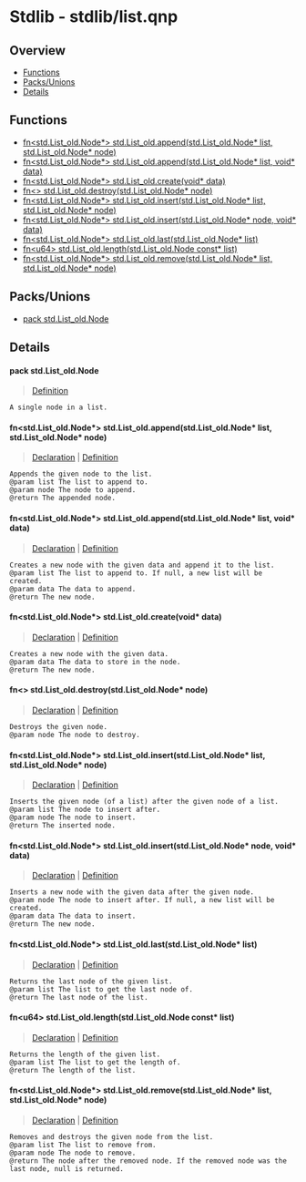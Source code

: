 
# Stdlib - stdlib/list.qnp

## Overview
 - [Functions](#functions)
 - [Packs/Unions](#packs-unions)
 - [Details](#details)


## Functions
 - [fn\<std.List_old.Node*\> std.List_old.append(std.List_old.Node* list, std.List_old.Node* node)](#ref_5f244a0710545960e0c9f4037d19dcf0)
 - [fn\<std.List_old.Node*\> std.List_old.append(std.List_old.Node* list, void* data)](#ref_549517eb95f189c71300dcaf2ee8eedb)
 - [fn\<std.List_old.Node*\> std.List_old.create(void* data)](#ref_fc869342d062f06088fb695d1ffd74b2)
 - [fn\<\> std.List_old.destroy(std.List_old.Node* node)](#ref_a01ebd05a019ccb18768b8b0552777ef)
 - [fn\<std.List_old.Node*\> std.List_old.insert(std.List_old.Node* list, std.List_old.Node* node)](#ref_18630a314087fcbb44ec0d9b07e48194)
 - [fn\<std.List_old.Node*\> std.List_old.insert(std.List_old.Node* node, void* data)](#ref_ef0bf0a0197c9d27d27b9a09ff18a23d)
 - [fn\<std.List_old.Node*\> std.List_old.last(std.List_old.Node* list)](#ref_2965f487acc2a9a946c5ce4ceb386254)
 - [fn\<u64\> std.List_old.length(std.List_old.Node const* list)](#ref_95764927dbd426cd36516e52027b0c15)
 - [fn\<std.List_old.Node*\> std.List_old.remove(std.List_old.Node* list, std.List_old.Node* node)](#ref_e94bc2d7ca52e877b5a9aa44ef6ccd09)

## Packs/Unions
 - [pack std.List_old.Node](#ref_b11e02dbd5165480da6f4a8f45c0d3c3)

## Details
#### <a id="ref_b11e02dbd5165480da6f4a8f45c0d3c3"/>pack std.List_old.Node
> [Definition](/stdlib/list.qnp?plain=1#L54)
```qinp
A single node in a list.
```
#### <a id="ref_5f244a0710545960e0c9f4037d19dcf0"/>fn\<std.List_old.Node*\> std.List_old.append(std.List_old.Node* list, std.List_old.Node* node)
> [Declaration](/stdlib/list.qnp?plain=1#L77) | [Definition](/stdlib/list.qnp?plain=1#L292)
```qinp
Appends the given node to the list.
@param list The list to append to.
@param node The node to append.
@return The appended node.
```
#### <a id="ref_549517eb95f189c71300dcaf2ee8eedb"/>fn\<std.List_old.Node*\> std.List_old.append(std.List_old.Node* list, void* data)
> [Declaration](/stdlib/list.qnp?plain=1#L71) | [Definition](/stdlib/list.qnp?plain=1#L289)
```qinp
Creates a new node with the given data and append it to the list.
@param list The list to append to. If null, a new list will be created.
@param data The data to append.
@return The new node.
```
#### <a id="ref_fc869342d062f06088fb695d1ffd74b2"/>fn\<std.List_old.Node*\> std.List_old.create(void* data)
> [Declaration](/stdlib/list.qnp?plain=1#L61) | [Definition](/stdlib/list.qnp?plain=1#L276)
```qinp
Creates a new node with the given data.
@param data The data to store in the node.
@return The new node.
```
#### <a id="ref_a01ebd05a019ccb18768b8b0552777ef"/>fn\<\> std.List_old.destroy(std.List_old.Node* node)
> [Declaration](/stdlib/list.qnp?plain=1#L65) | [Definition](/stdlib/list.qnp?plain=1#L282)
```qinp
Destroys the given node.
@param node The node to destroy.
```
#### <a id="ref_18630a314087fcbb44ec0d9b07e48194"/>fn\<std.List_old.Node*\> std.List_old.insert(std.List_old.Node* list, std.List_old.Node* node)
> [Declaration](/stdlib/list.qnp?plain=1#L89) | [Definition](/stdlib/list.qnp?plain=1#L302)
```qinp
Inserts the given node (of a list) after the given node of a list.
@param list The node to insert after.
@param node The node to insert.
@return The inserted node.
```
#### <a id="ref_ef0bf0a0197c9d27d27b9a09ff18a23d"/>fn\<std.List_old.Node*\> std.List_old.insert(std.List_old.Node* node, void* data)
> [Declaration](/stdlib/list.qnp?plain=1#L83) | [Definition](/stdlib/list.qnp?plain=1#L299)
```qinp
Inserts a new node with the given data after the given node.
@param node The node to insert after. If null, a new list will be created.
@param data The data to insert.
@return The new node.
```
#### <a id="ref_2965f487acc2a9a946c5ce4ceb386254"/>fn\<std.List_old.Node*\> std.List_old.last(std.List_old.Node* list)
> [Declaration](/stdlib/list.qnp?plain=1#L105) | [Definition](/stdlib/list.qnp?plain=1#L337)
```qinp
Returns the last node of the given list.
@param list The list to get the last node of.
@return The last node of the list.
```
#### <a id="ref_95764927dbd426cd36516e52027b0c15"/>fn\<u64\> std.List_old.length(std.List_old.Node const* list)
> [Declaration](/stdlib/list.qnp?plain=1#L100) | [Definition](/stdlib/list.qnp?plain=1#L330)
```qinp
Returns the length of the given list.
@param list The list to get the length of.
@return The length of the list.
```
#### <a id="ref_e94bc2d7ca52e877b5a9aa44ef6ccd09"/>fn\<std.List_old.Node*\> std.List_old.remove(std.List_old.Node* list, std.List_old.Node* node)
> [Declaration](/stdlib/list.qnp?plain=1#L95) | [Definition](/stdlib/list.qnp?plain=1#L310)
```qinp
Removes and destroys the given node from the list.
@param list The list to remove from.
@param node The node to remove.
@return The node after the removed node. If the removed node was the last node, null is returned.
```

